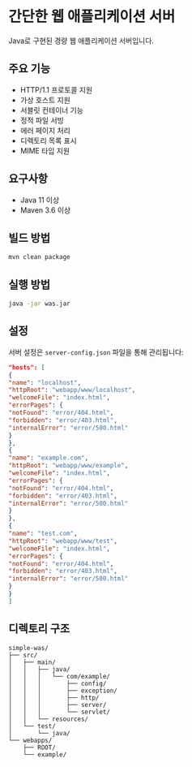 # 간단한 웹 애플리케이션 서버

Java로 구현된 경량 웹 애플리케이션 서버입니다.

## 주요 기능

- HTTP/1.1 프로토콜 지원
- 가상 호스트 지원
- 서블릿 컨테이너 기능
- 정적 파일 서빙
- 에러 페이지 처리
- 디렉토리 목록 표시
- MIME 타입 지원

## 요구사항

- Java 11 이상
- Maven 3.6 이상

## 빌드 방법

```bash
mvn clean package
```

## 실행 방법

```bash
java -jar was.jar
```

## 설정

서버 설정은 `server-config.json` 파일을 통해 관리됩니다:

```json
"hosts": [
{
"name": "localhost",
"httpRoot": "webapp/www/localhost",
"welcomeFile": "index.html",
"errorPages": {
"notFound": "error/404.html",
"forbidden": "error/403.html",
"internalError": "error/500.html"
}
},
{
"name": "example.com",
"httpRoot": "webapp/www/example",
"welcomeFile": "index.html",
"errorPages": {
"notFound": "error/404.html",
"forbidden": "error/403.html",
"internalError": "error/500.html"
}
},
{
"name": "test.com",
"httpRoot": "webapp/www/test",
"welcomeFile": "index.html",
"errorPages": {
"notFound": "error/404.html",
"forbidden": "error/403.html",
"internalError": "error/500.html"
}
}
]
```

## 디렉토리 구조

```
simple-was/
├── src/
│   ├── main/
│   │   ├── java/
│   │   │   └── com/example/
│   │   │       ├── config/
│   │   │       ├── exception/
│   │   │       ├── http/
│   │   │       ├── server/
│   │   │       └── servlet/
│   │   └── resources/
│   └── test/
│       └── java/
└── webapps/
    ├── ROOT/
    └── example/
```
